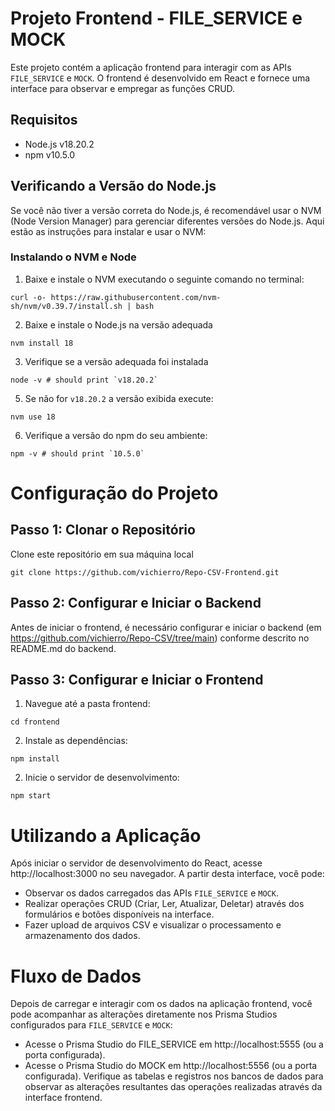 # Projeto Frontend - FILE_SERVICE e MOCK

Este projeto contém a aplicação frontend para interagir com as APIs `FILE_SERVICE` e `MOCK`. O frontend é desenvolvido em React e fornece uma interface para observar e empregar as funções CRUD.

## Requisitos

- Node.js v18.20.2
- npm v10.5.0

## Verificando a Versão do Node.js
Se você não tiver a versão correta do Node.js, é recomendável usar o NVM (Node Version Manager) para gerenciar diferentes versões do Node.js. Aqui estão as instruções para instalar e usar o NVM:

### Instalando o NVM e Node
1. Baixe e instale o NVM executando o seguinte comando no terminal:
```
curl -o- https://raw.githubusercontent.com/nvm-sh/nvm/v0.39.7/install.sh | bash
```
2. Baixe e instale o Node.js na versão adequada
```
nvm install 18
```

3. Verifique se a versão adequada foi instalada
```
node -v # should print `v18.20.2`
```

5. Se não for `v18.20.2` a versão exibida execute:
```
nvm use 18
```

6. Verifique a versão do npm do seu ambiente:
```
npm -v # should print `10.5.0`
```
# Configuração do Projeto
## Passo 1: Clonar o Repositório
Clone este repositório em sua máquina local

```
git clone https://github.com/vichierro/Repo-CSV-Frontend.git
```
## Passo 2: Configurar e Iniciar o Backend
Antes de iniciar o frontend, é necessário configurar e iniciar o backend (em https://github.com/vichierro/Repo-CSV/tree/main) conforme descrito no README.md do backend.

## Passo 3: Configurar e Iniciar o Frontend
1. Navegue até a pasta frontend:
```
cd frontend

```
2. Instale as dependências:
```
npm install

```
2. Inicie o servidor de desenvolvimento:
```
npm start

```
# Utilizando a Aplicação
Após iniciar o servidor de desenvolvimento do React, acesse http://localhost:3000 no seu navegador. A partir desta interface, você pode:
- Observar os dados carregados das APIs `FILE_SERVICE` e `MOCK`.
- Realizar operações CRUD (Criar, Ler, Atualizar, Deletar) através dos formulários e botões disponíveis na interface.
- Fazer upload de arquivos CSV e visualizar o processamento e armazenamento dos dados.

# Fluxo de Dados
Depois de carregar e interagir com os dados na aplicação frontend, você pode acompanhar as alterações diretamente nos Prisma Studios configurados para `FILE_SERVICE` e `MOCK`:
- Acesse o Prisma Studio do FILE_SERVICE em http://localhost:5555 (ou a porta configurada).
- Acesse o Prisma Studio do MOCK em http://localhost:5556 (ou a porta configurada).
Verifique as tabelas e registros nos bancos de dados para observar as alterações resultantes das operações realizadas através da interface frontend.


